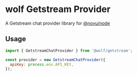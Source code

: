 # wolf Getstream Provider

A Getstream chat provider library for [@novu/node](https://github.com/wolfhq/wolf)

## Usage

```javascript
import { GetstreamChatProvider } from '@wolf/getstream';

const provider = new GetstreamChatProvider({
  apiKey: process.env.API_KEY,
});
```
